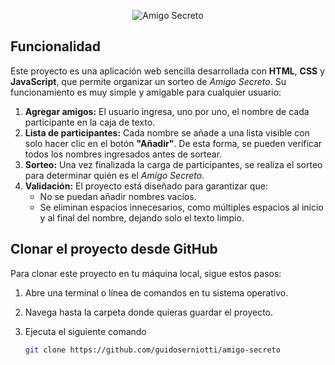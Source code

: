 <p align="center">
  <img src="https://github.com/user-attachments/assets/83731ecc-03a9-422d-81a4-e1f7c8899e85" alt="Amigo Secreto">
</p>

## Funcionalidad

Este proyecto es una aplicación web sencilla desarrollada con **HTML**, **CSS** y **JavaScript**, que permite organizar un sorteo de *Amigo Secreto*. Su funcionamiento es muy simple y amigable para cualquier usuario:

1. **Agregar amigos:** El usuario ingresa, uno por uno, el nombre de cada participante en la caja de texto.
2. **Lista de participantes:** Cada nombre se añade a una lista visible con solo hacer clic en el botón **"Añadir"**. De esta forma, se pueden verificar todos los nombres ingresados antes de sortear.
3. **Sorteo:** Una vez finalizada la carga de participantes, se realiza el sorteo para determinar quién es el *Amigo Secreto*.
4. **Validación:** El proyecto está diseñado para garantizar que:
   - No se puedan añadir nombres vacíos.
   - Se eliminan espacios innecesarios, como múltiples espacios al inicio y al final del nombre, dejando solo el texto limpio.

## Clonar el proyecto desde GitHub

Para clonar este proyecto en tu máquina local, sigue estos pasos:

1. Abre una terminal o línea de comandos en tu sistema operativo.
2. Navega hasta la carpeta donde quieras guardar el proyecto.
3. Ejecuta el siguiente comando

   ```bash
   git clone https://github.com/guidoserniotti/amigo-secreto

